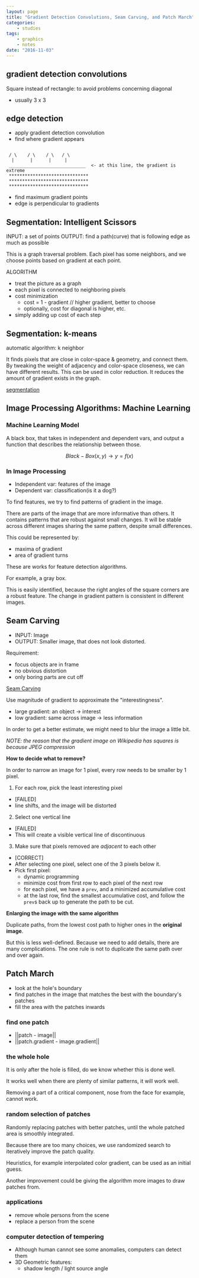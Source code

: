 ```yaml
---
layout: page
title: "Gradient Detection Convolutions, Seam Carving, and Patch March"
categories:
    - studies
tags:
    - graphics
    - notes
date: "2016-11-03"
---
```


## gradient detection convolutions

Square instead of rectangle: to avoid problems concerning diagonal
  - usually 3 x 3

## edge detection

- apply gradient detection convolution
- find where gradient appears


```

 / \    / \    / \   / \
  |      |      |     |
 _____________________________  <- at this line, the gradient is extreme
 ******************************
 ******************************
 ******************************
```


- find maximum gradient points
- edge is perpendicular to gradients

## Segmentation: Intelligent Scissors

INPUT: a set of points
OUTPUT: find a path(curve) that is following edge as much as possible

This is a graph traversal problem. Each pixel has some neighbors, and we choose points based on gradient at each point.

ALGORITHM

- treat the picture as a graph
- each pixel is connected to neighboring pixels
- cost minimization
  - cost = 1 - gradient  // higher gradient, better to choose
  - optionally, cost for diagonal is higher, etc.
- simply adding up cost of each step

## Segmentation: k-means

automatic algorithm: k neighbor

It finds pixels that are close in color-space & geometry, and connect them. By tweaking the weight of adjacency and color-space closeness, we can have different results. This can be used in color reduction. It reduces the amount of gradient exists in the graph.

[segmentation](https://en.wikipedia.org/wiki/Image_segmentation)

## Image Processing Algorithms: Machine Learning

### Machine Learning Model

A black box, that takes in independent and dependent vars, and output a function that describes the relationship between those.

$$Black-Box(x, y) \to y = f(x)$$

### In Image Processing

- Independent var: features of the image
- Dependent var: classification(is it a dog?)

To find features, we try to find patterns of gradient in the image.

There are parts of the image that are more informative than others. It contains patterns that are robust against small changes. It will be stable across different images sharing the same pattern, despite small differences.

This could be represented by:

- maxima of gradient
- area of gradient turns

These are works for feature detection algorithms.

For example, a gray box.

This is easily identified, because the right angles of the square corners are a robust feature. The change in gradient pattern is consistent in different images.

## Seam Carving

- INPUT: Image
- OUTPUT: Smaller image, that does not look distorted.

Requirement:

- focus objects are in frame
- no obvious distortion
- only boring parts are cut off

[Seam Carving](https://en.wikipedia.org/wiki/Seam_carving)

Use magnitude of gradient to approximate the "interestingness".

- large gradient: an object -> interest
- low gradient: same across image -> less information

In order to get a better estimate, we might need to blur the image a little bit.

*NOTE: the reason that the gradient image on Wikipedia has squares is because JPEG compression*

**How to decide what to remove?**

In order to narrow an image for 1 pixel, every row needs to be smaller by 1 pixel.

1. For each row, pick the least interesting pixel
  - [FAILED]
  - line shifts, and the image will be distorted

2. Select one vertical line
  - [FAILED]
  - This will create a visible vertical line of discontinuous

3. Make sure that pixels removed are *adjacent* to each other
  - [CORRECT]
  - After selecting one pixel, select one of the 3 pixels below it.
  - Pick first pixel:
    - dynamic programming
    - minimize cost from first row to each pixel of the next row
    - for each pixel, we have a `prev`, and a minimized accumulative cost
    - at the last row, find the smallest accumulative cost, and follow the `prev`s back up to generate the path to be cut.

**Enlarging the image with the same algorithm**

Duplicate paths, from the lowest cost path to higher ones in the **original image**.

But this is less well-defined. Because we need to add details, there are many complications. The one rule is not to duplicate the same path over and over again.

## Patch March

- look at the hole's boundary
- find patches in the image that matches the best with the boundary's patches
- fill the area with the patches inwards

### find one patch

- ||patch - image||
- ||patch.gradient - image.gradient||

### the whole hole

It is only after the hole is filled, do we know whether this is done well.

It works well when there are plenty of similar patterns, it will work well.

Removing a part of a critical component, nose from the face for example, cannot work.

### random selection of patches

Randomly replacing patches with better patches, until the whole patched area is smoothly integrated.

Because there are too many choices, we use randomized search to iteratively improve the patch quality.

Heuristics, for example interpolated color gradient, can be used as an initial guess.

Another improvement could be giving the algorithm more images to draw patches from.

### applications

- remove whole persons from the scene
- replace a person from the scene

### computer detection of tempering

- Although human cannot see some anomalies, computers can detect them
- 3D Geometric features:
  - shadow length / light source angle























































